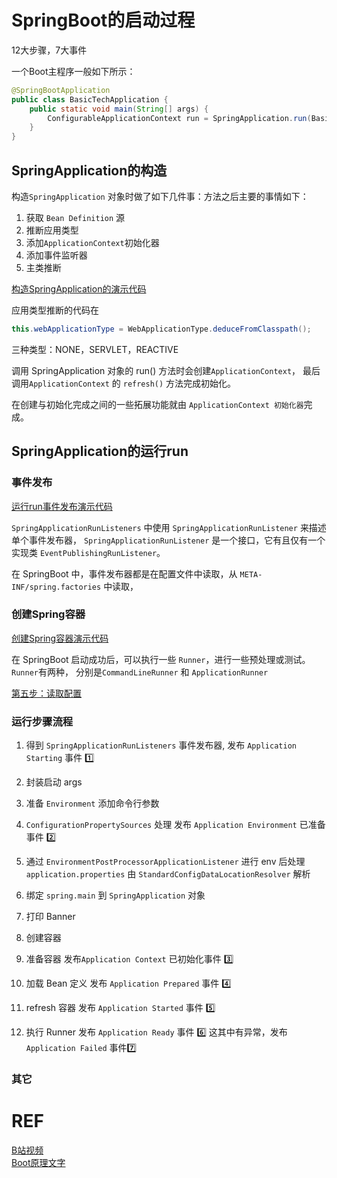# SpringBoot的启动过程
12大步骤，7大事件

一个Boot主程序一般如下所示：
```java
@SpringBootApplication
public class BasicTechApplication {
    public static void main(String[] args) {
        ConfigurableApplicationContext run = SpringApplication.run(BasicTechApplication.class, args);
    }
}
```
## SpringApplication的构造
构造`SpringApplication` 对象时做了如下几件事：方法之后主要的事情如下：
1. 获取 `Bean Definition` 源
2. 推断应用类型
3. 添加`ApplicationContext`初始化器
4. 添加事件监听器
5. 主类推断

[构造SpringApplication的演示代码](../../../../../../basicTech/src/main/java/com/java/study/frameworkstudy/springboot/launch/TestSpringApplication.java)

应用类型推断的代码在
```java
this.webApplicationType = WebApplicationType.deduceFromClasspath();
```
三种类型：NONE，SERVLET，REACTIVE

调用 SpringApplication 对象的 run() 方法时会创建`ApplicationContext`，
最后调用`ApplicationContext` 的 `refresh()` 方法完成初始化。

在创建与初始化完成之间的一些拓展功能就由 `ApplicationContext 初始化器`完成。


## SpringApplication的运行run
### 事件发布
[运行run事件发布演示代码](../../../../../../basicTech/src/main/java/com/java/study/frameworkstudy/springboot/launch/TestBootRun.java)

`SpringApplicationRunListeners` 中使用 `SpringApplicationRunListener` 来描述单个事件发布器，
`SpringApplicationRunListener` 是一个接口，它有且仅有一个实现类 `EventPublishingRunListener`。

在 SpringBoot 中，事件发布器都是在配置文件中读取，从 `META-INF/spring.factories` 中读取，

### 创建Spring容器
[创建Spring容器演示代码](../../../../../../basicTech/src/main/java/com/java/study/frameworkstudy/springboot/launch/CreateSpringContainer.java)

在 SpringBoot 启动成功后，可以执行一些 `Runner`，进行一些预处理或测试。`Runner`有两种，
分别是`CommandLineRunner` 和 `ApplicationRunner`

[第五步：读取配置](../../../../../../basicTech/src/main/java/com/java/study/frameworkstudy/springboot/launch/EnvStep5Test.java)

### 运行步骤流程
1. 得到 `SpringApplicationRunListeners` 事件发布器, 
发布 `Application Starting` 事件 1️⃣

2. 封装启动 args

3. 准备 `Environment` 添加命令行参数

4. `ConfigurationPropertySources` 处理
发布 `Application Environment` 已准备事件 2️⃣

5. 通过 `EnvironmentPostProcessorApplicationListener` 进行 env 后处理
`application.properties` 由 `StandardConfigDataLocationResolver` 解析

6. 绑定 `spring.main` 到 `SpringApplication` 对象

7. 打印 Banner

8. 创建容器

9. 准备容器
发布`Application Context` 已初始化事件 3️⃣

10. 加载 Bean 定义
发布 `Application Prepared` 事件 4️⃣

11. refresh 容器
发布 `Application Started` 事件 5️⃣

12. 执行 Runner
发布 `Application Ready` 事件 6️⃣
这其中有异常，发布 `Application Failed` 事件7️⃣



### 其它



# REF
[B站视频](https://www.bilibili.com/video/BV1P44y1N7QG?p=120&vd_source=550dc9095f2a0980780a8fe0a239112e) <br>
[Boot原理文字](https://mofan212.github.io/posts/Spring-Forty-Nine-Lectures-Spring-Boot/)